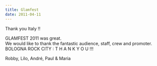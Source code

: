 ```yaml
---
title: Glamfest
date: 2011-04-11
---
```


<p>Thank you Italy !!</p>

<p>GLAMFEST 2011 was great.<br />
We would like to thank the fantastic audience, staff, crew and promoter.<br />
BOLOGNA ROCK CITY : T H A N K  Y O U   !!!</p>

<p>Robby, Lilo, André, Paul & Maria</p>